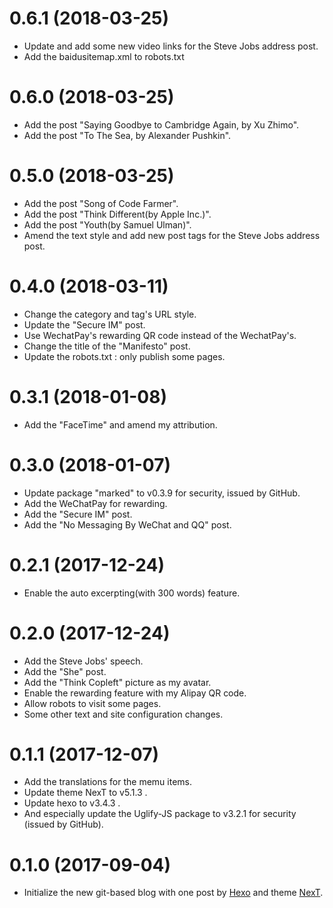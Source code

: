 # 0.6.1 (2018-03-25)

- Update and add some new video links for the Steve Jobs address post.
- Add the baidusitemap.xml to robots.txt

# 0.6.0 (2018-03-25)

- Add the post "Saying Goodbye to Cambridge Again, by Xu Zhimo".
- Add the post "To The Sea, by Alexander Pushkin".

# 0.5.0 (2018-03-25)

- Add the post "Song of Code Farmer".
- Add the post "Think Different(by Apple Inc.)".
- Add the post "Youth(by Samuel Ulman)".
- Amend the text style and add new post tags for the Steve Jobs address post.

# 0.4.0 (2018-03-11)

- Change the category and tag's URL style.
- Update the "Secure IM" post.
- Use WechatPay's rewarding QR code instead of the WechatPay's.
- Change the title of the "Manifesto" post.
- Update the robots.txt : only publish some pages.

# 0.3.1 (2018-01-08)

- Add the "FaceTime" and amend my attribution.

# 0.3.0 (2018-01-07)

- Update package "marked" to v0.3.9 for security, issued by GitHub.
- Add the WeChatPay for rewarding.
- Add the "Secure IM" post.
- Add the "No Messaging By WeChat and QQ" post.

# 0.2.1 (2017-12-24)

- Enable the auto excerpting(with 300 words) feature.

# 0.2.0 (2017-12-24)

- Add the Steve Jobs' speech.
- Add the "She" post.
- Add the "Think Copleft" picture as my avatar.
- Enable the rewarding feature with my Alipay QR code.
- Allow robots to visit some pages.
- Some other text and site configuration changes.

# 0.1.1 (2017-12-07)

- Add the translations for the memu items.
- Update theme NexT to v5.1.3 .
- Update hexo to v3.4.3 .
- And especially update the Uglify-JS package to v3.2.1 for security
  (issued by GitHub).

# 0.1.0 (2017-09-04)

- Initialize the new git-based blog with one post by [Hexo](https://hexo.io)
  and theme [NexT](https://github.com/iissnan/hexo-theme-next).

